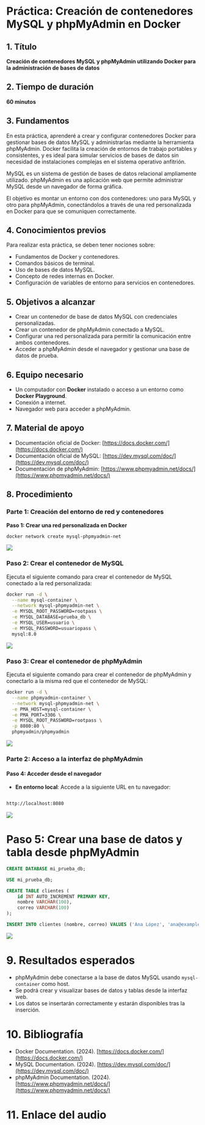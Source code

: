 # Práctica: Creación de contenedores MySQL y phpMyAdmin en Docker

## 1. Título  
**Creación de contenedores MySQL y phpMyAdmin utilizando Docker para la administración de bases de datos**

## 2. Tiempo de duración  
**60 minutos**

## 3. Fundamentos  

En esta práctica, aprenderé a crear y configurar contenedores Docker para gestionar bases de datos MySQL y administrarlas mediante la herramienta phpMyAdmin. Docker facilita la creación de entornos de trabajo portables y consistentes, y es ideal para simular servicios de bases de datos sin necesidad de instalaciones complejas en el sistema operativo anfitrión.

MySQL es un sistema de gestión de bases de datos relacional ampliamente utilizado. phpMyAdmin es una aplicación web que permite administrar MySQL desde un navegador de forma gráfica.

El objetivo es montar un entorno con dos contenedores: uno para MySQL y otro para phpMyAdmin, conectándolos a través de una red personalizada en Docker para que se comuniquen correctamente.

## 4. Conocimientos previos

Para realizar esta práctica, se deben tener nociones sobre:

- Fundamentos de Docker y contenedores.
- Comandos básicos de terminal.
- Uso de bases de datos MySQL.
- Concepto de redes internas en Docker.
- Configuración de variables de entorno para servicios en contenedores.

## 5. Objetivos a alcanzar

- Crear un contenedor de base de datos MySQL con credenciales personalizadas.
- Crear un contenedor de phpMyAdmin conectado a MySQL.
- Configurar una red personalizada para permitir la comunicación entre ambos contenedores.
- Acceder a phpMyAdmin desde el navegador y gestionar una base de datos de prueba.

## 6. Equipo necesario

- Un computador con **Docker** instalado o acceso a un entorno como **Docker Playground**.
- Conexión a internet.
- Navegador web para acceder a phpMyAdmin.

## 7. Material de apoyo

- Documentación oficial de Docker: [https://docs.docker.com/](https://docs.docker.com/)
- Documentación oficial de MySQL: [https://dev.mysql.com/doc/](https://dev.mysql.com/doc/)
- Documentación de phpMyAdmin: [https://www.phpmyadmin.net/docs/](https://www.phpmyadmin.net/docs/)

## 8. Procedimiento

### Parte 1: Creación del entorno de red y contenedores

**Paso 1: Crear una red personalizada en Docker**

```bash
docker network create mysql-phpmyadmin-net

```
![](red/1.png)  

### Paso 2: Crear el contenedor de MySQL

Ejecuta el siguiente comando para crear el contenedor de MySQL conectado a la red personalizada:

```bash
docker run -d \
  --name mysql-container \
  --network mysql-phpmyadmin-net \
  -e MYSQL_ROOT_PASSWORD=rootpass \
  -e MYSQL_DATABASE=prueba_db \
  -e MYSQL_USER=usuario \
  -e MYSQL_PASSWORD=usuariopass \
  mysql:8.0
```
![](red/2.png) 

### Paso 3: Crear el contenedor de phpMyAdmin

Ejecuta el siguiente comando para crear el contenedor de phpMyAdmin y conectarlo a la misma red que el contenedor de MySQL:

```bash
docker run -d \
  --name phpmyadmin-container \
  --network mysql-phpmyadmin-net \
  -e PMA_HOST=mysql-container \
  -e PMA_PORT=3306 \
  -e MYSQL_ROOT_PASSWORD=rootpass \
  -p 8080:80 \
  phpmyadmin/phpmyadmin
```
![](red/3.png)   

### Parte 2: Acceso a la interfaz de phpMyAdmin

#### Paso 4: Acceder desde el navegador

- **En entorno local**: Accede a la siguiente URL en tu navegador:

```bash

http://localhost:8080

```
![](red/5.png)  

# Paso 5: Crear una base de datos y tabla desde phpMyAdmin

```sql
CREATE DATABASE mi_prueba_db;

USE mi_prueba_db;

CREATE TABLE clientes (
    id INT AUTO_INCREMENT PRIMARY KEY,
    nombre VARCHAR(100),
    correo VARCHAR(100)
);

INSERT INTO clientes (nombre, correo) VALUES ('Ana López', 'ana@example.com');

```
![](red/6.png) 

# 9. Resultados esperados

- phpMyAdmin debe conectarse a la base de datos MySQL usando `mysql-container` como host.
- Se podrá crear y visualizar bases de datos y tablas desde la interfaz web.
- Los datos se insertarán correctamente y estarán disponibles tras la inserción.

# 10. Bibliografía

- Docker Documentation. (2024). [https://docs.docker.com/](https://docs.docker.com/)
- MySQL Documentation. (2024). [https://dev.mysql.com/doc/](https://dev.mysql.com/doc/)
- phpMyAdmin Documentation. (2024). [https://www.phpmyadmin.net/docs/](https://www.phpmyadmin.net/docs/)

# 11. Enlace del audio 




